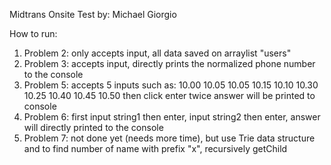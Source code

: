 Midtrans Onsite Test by: Michael Giorgio

How to run:
  1. Problem 2: only accepts input, all data saved on arraylist "users"
  2. Problem 3: accepts input, directly prints the normalized phone number to the console
  3. Problem 5: accepts 5 inputs such as:
  10.00 10.05
  10.05 10.15
  10.10 10.30
  10.25 10.40
  10.45 10.50
  then click enter twice answer will be printed to console
  4. Problem 6: first input string1 then enter, input string2 then enter, answer will directly printed to the console
  5. Problem 7: not done yet (needs more time), but use Trie data structure and to find number of name with prefix "x", recursively getChild

